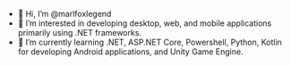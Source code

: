 - 👋 Hi, I’m @marlfoxlegend
- 👀 I’m interested in developing desktop, web, and mobile applications primarily using .NET frameworks.
- 🌱 I’m currently learning .NET, ASP.NET Core, Powershell, Python, Kotlin for developing Android applications, and Unity Game Engine.

<!---
marlfoxlegend/marlfoxlegend is a ✨ special ✨ repository because its `README.md` (this file) appears on your GitHub profile.
You can click the Preview link to take a look at your changes.
--->
